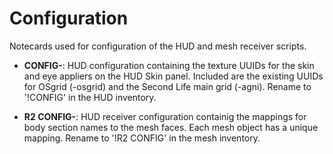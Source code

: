 # Configuration

Notecards used for configuration of the HUD and mesh receiver scripts.

* **CONFIG-**: HUD configuration containing the texture UUIDs for the skin and
  eye appliers on the HUD Skin panel.  Included are the existing UUIDs for
  OSgrid (-osgrid) and the Second Life main grid (-agni).  Rename to '!CONFIG'
  in the HUD inventory.

* **R2 CONFIG-**: HUD receiver configuration containig the mappings for body
  section names to the mesh faces.  Each mesh object has a unique mapping.
  Rename to '!R2 CONFIG' in the mesh inventory.
